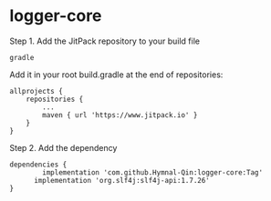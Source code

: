 # logger-core





Step 1. Add the JitPack repository to your build file

    gradle

Add it in your root build.gradle at the end of repositories:

	allprojects {
		repositories {
			...
			maven { url 'https://www.jitpack.io' }
		}
	}

Step 2. Add the dependency

	dependencies {
	        implementation 'com.github.Hymnal-Qin:logger-core:Tag'
          implementation 'org.slf4j:slf4j-api:1.7.26'
	}

